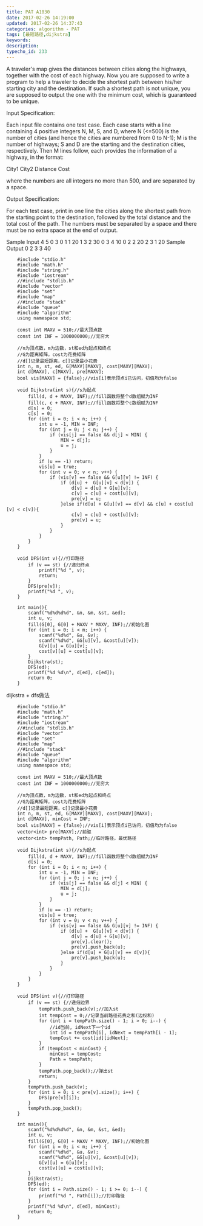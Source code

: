 ```yaml
---
title: PAT A1030
date: 2017-02-26 14:19:00
updated: 2017-02-26 14:37:43
categories: algorithm - PAT
tags: [最短路径,dijkstra]
keywords:
description:
typecho_id: 233
---
```


A traveler's map gives the distances between cities along the highways, together with the cost of each highway. Now you are supposed to write a program to help a traveler to decide the shortest path between his/her starting city and the destination. If such a shortest path is not unique, you are supposed to output the one with the minimum cost, which is guaranteed to be unique.

Input Specification:

Each input file contains one test case. Each case starts with a line containing 4 positive integers N, M, S, and D, where N (<=500) is the number of cities (and hence the cities are numbered from 0 to N-1); M is the number of highways; S and D are the starting and the destination cities, respectively. Then M lines follow, each provides the information of a highway, in the format:

City1 City2 Distance Cost

where the numbers are all integers no more than 500, and are separated by a space.

Output Specification:

For each test case, print in one line the cities along the shortest path from the starting point to the destination, followed by the total distance and the total cost of the path. The numbers must be separated by a space and there must be no extra space at the end of output.

Sample Input
4 5 0 3
0 1 1 20
1 3 2 30
0 3 4 10
0 2 2 20
2 3 1 20
Sample Output
0 2 3 3 40
```
    #include "stdio.h"
    #include "math.h"
    #include "string.h"
    #include "iostream"
    //#include "stdlib.h"
    #include "vector"
    #include "set"
    #include "map"
    //#include "stack"
    #include "queue"
    #include "algorithm"
    using namespace std;
    
    const int MAXV = 510;//最大顶点数
    const int INF = 1000000000;//无穷大
    
    //n为顶点数，m为边数，st和ed为起点和终点
    //G为距离矩阵，cost为花费矩阵
    //d[]记录最短距离，c[]记录最小花费
    int n, m, st, ed, G[MAXV][MAXV], cost[MAXV][MAXV];
    int d[MAXV], c[MAXV], pre[MAXV];
    bool vis[MAXV] = {false};//vis[i]表示顶点i已访问，初值均为false
    
    void Dijkstra(int s){//s为起点
        fill(d, d + MAXV, INF);//fill函数将整个d数组赋为INF
        fill(c, c + MAXV, INF);//fill函数将整个c数组赋为INF
        d[s] = 0;
        c[s] = 0;
        for (int i = 0; i < n; i++) {
            int u = -1, MIN = INF;
            for (int j = 0; j < n; j++) {
                if (vis[j] == false && d[j] < MIN) {
                    MIN = d[j];
                    u = j;
                }
            }
            if (u == -1) return;
            vis[u] = true;
            for (int v = 0; v < n; v++) {
                if (vis[v] == false && G[u][v] != INF) {
                    if (d[u] +  G[u][v] < d[v]) {
                        d[v] = d[u] + G[u][v];
                        c[v] = c[u] + cost[u][v];
                        pre[v] = u;
                    }else if(d[u] + G[u][v] == d[v] && c[u] + cost[u][v] < c[v]){
                        c[v] = c[u] + cost[u][v];
                        pre[v] = u;
                    }
                }
            }
        }
    }
    
    void DFS(int v){//打印路径
        if (v == st) {//递归终点
            printf("%d ", v);
            return;
        }
        DFS(pre[v]);
        printf("%d ", v);
    }
    
    int main(){
        scanf("%d%d%d%d", &n, &m, &st, &ed);
        int u, v;
        fill(G[0], G[0] + MAXV * MAXV, INF);//初始化图
        for (int i = 0; i < m; i++) {
            scanf("%d%d", &u, &v);
            scanf("%d%d", &G[u][v], &cost[u][v]);
            G[v][u] = G[u][v];
            cost[v][u] = cost[u][v];
        }
        Dijkstra(st);
        DFS(ed);
        printf("%d %d\n", d[ed], c[ed]);
        return 0;
    }
```
dijkstra + dfs做法
```
    #include "stdio.h"
    #include "math.h"
    #include "string.h"
    #include "iostream"
    //#include "stdlib.h"
    #include "vector"
    #include "set"
    #include "map"
    //#include "stack"
    #include "queue"
    #include "algorithm"
    using namespace std;
    
    const int MAXV = 510;//最大顶点数
    const int INF = 1000000000;//无穷大
    
    //n为顶点数，m为边数，st和ed为起点和终点
    //G为距离矩阵，cost为花费矩阵
    //d[]记录最短距离，c[]记录最小花费
    int n, m, st, ed, G[MAXV][MAXV], cost[MAXV][MAXV];
    int d[MAXV], minCost = INF;
    bool vis[MAXV] = {false};//vis[i]表示顶点i已访问，初值均为false
    vector<int> pre[MAXV];//前驱
    vector<int> tempPath, Path;//临时路径，最优路径
    
    void Dijkstra(int s){//s为起点
        fill(d, d + MAXV, INF);//fill函数将整个d数组赋为INF
        d[s] = 0;
        for (int i = 0; i < n; i++) {
            int u = -1, MIN = INF;
            for (int j = 0; j < n; j++) {
                if (vis[j] == false && d[j] < MIN) {
                    MIN = d[j];
                    u = j;
                }
            }
            if (u == -1) return;
            vis[u] = true;
            for (int v = 0; v < n; v++) {
                if (vis[v] == false && G[u][v] != INF) {
                    if (d[u] +  G[u][v] < d[v]) {
                        d[v] = d[u] + G[u][v];
                        pre[v].clear();
                        pre[v].push_back(u);
                    }else if(d[u] + G[u][v] == d[v]){
                        pre[v].push_back(u);
                    }
                }
            }
        }
    }
    
    void DFS(int v){//打印路径
        if (v == st) {//递归边界
            tempPath.push_back(v);//加入st
            int tempCost = 0;//记录当前路径花费之和(边权和)
            for (int i = tempPath.size() - 1; i > 0; i--) {
                //id当前, idNext下一个id
                int id = tempPath[i], idNext = tempPath[i - 1];
                tempCost += cost[id][idNext];
            }
            if (tempCost < minCost) {
                minCost = tempCost;
                Path = tempPath;
            }
            tempPath.pop_back();//弹出st
            return;
        }
        tempPath.push_back(v);
        for (int i = 0; i < pre[v].size(); i++) {
            DFS(pre[v][i]);
        }
        tempPath.pop_back();
    }
    
    int main(){
        scanf("%d%d%d%d", &n, &m, &st, &ed);
        int u, v;
        fill(G[0], G[0] + MAXV * MAXV, INF);//初始化图
        for (int i = 0; i < m; i++) {
            scanf("%d%d", &u, &v);
            scanf("%d%d", &G[u][v], &cost[u][v]);
            G[v][u] = G[u][v];
            cost[v][u] = cost[u][v];
        }
        Dijkstra(st);
        DFS(ed);
        for (int i = Path.size() - 1; i >= 0; i--) {
            printf("%d ", Path[i]);//打印路径
        }
        printf("%d %d\n", d[ed], minCost);
        return 0;
    }
```